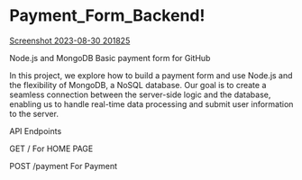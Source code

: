 # Payment_Form_Backend!

[Screenshot 2023-08-30 201825](https://github.com/abhradippaul/Payment_Form_Backend/assets/111123303/80e4b9d7-452f-4f13-88bc-fb770f59c986)


Node.js and MongoDB Basic payment form for GitHub

In this project, we explore how to build a payment form and use Node.js and the flexibility of MongoDB, a NoSQL database. Our goal is to create a seamless connection between the server-side logic and the database, enabling us to handle real-time data processing and submit user information to the server.

API Endpoints

GET / For HOME PAGE

POST /payment For Payment 
